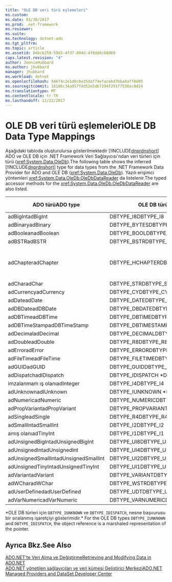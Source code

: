 ```yaml
---
title: "OLE DB veri türü eşlemeleri"
ms.custom: 
ms.date: 03/30/2017
ms.prod: .net-framework
ms.reviewer: 
ms.suite: 
ms.technology: dotnet-ado
ms.tgt_pltfrm: 
ms.topic: article
ms.assetid: 04bcb259-59d3-4fd7-894d-4f0dd0c68069
caps.latest.revision: "4"
author: JennieHubbard
ms.author: jhubbard
manager: jhubbard
ms.workload: dotnet
ms.openlocfilehash: 546f4c2e1d6c0a35daf74efacebd7bba4aff8d05
ms.sourcegitcommit: 16186c34a957fdd52e5db7294f291f7530ac9d24
ms.translationtype: MT
ms.contentlocale: tr-TR
ms.lasthandoff: 12/22/2017
---
```

# <a name="ole-db-data-type-mappings"></a><span data-ttu-id="033ff-102">OLE DB veri türü eşlemeleri</span><span class="sxs-lookup"><span data-stu-id="033ff-102">OLE DB Data Type Mappings</span></span>
<span data-ttu-id="033ff-103">Aşağıdaki tabloda oluşturulursa gösterilmektedir [!INCLUDE[dnprdnshort](../../../../includes/dnprdnshort-md.md)] ADO ve OLE DB için .NET Framework Veri Sağlayıcısı'ndan veri türleri için türü (<xref:System.Data.OleDb>).</span><span class="sxs-lookup"><span data-stu-id="033ff-103">The following table shows the inferred [!INCLUDE[dnprdnshort](../../../../includes/dnprdnshort-md.md)] type for data types from the .NET Framework Data Provider for ADO and OLE DB (<xref:System.Data.OleDb>).</span></span> <span data-ttu-id="033ff-104">Yazılı erişimci yöntemleri <xref:System.Data.OleDb.OleDbDataReader> da listelenir.</span><span class="sxs-lookup"><span data-stu-id="033ff-104">The typed accessor methods for the <xref:System.Data.OleDb.OleDbDataReader> are also listed.</span></span>  
  
|<span data-ttu-id="033ff-105">ADO türü</span><span class="sxs-lookup"><span data-stu-id="033ff-105">ADO type</span></span>|<span data-ttu-id="033ff-106">OLE DB türü</span><span class="sxs-lookup"><span data-stu-id="033ff-106">OLE DB type</span></span>|[!INCLUDE[dnprdnshort](../../../../includes/dnprdnshort-md.md)]<span data-ttu-id="033ff-107">türü</span><span class="sxs-lookup"><span data-stu-id="033ff-107"> type</span></span>|[!INCLUDE[dnprdnshort](../../../../includes/dnprdnshort-md.md)]<span data-ttu-id="033ff-108">yazılı erişimcisi</span><span class="sxs-lookup"><span data-stu-id="033ff-108"> typed accessor</span></span>|  
|--------------|-----------------|----------------------------------------------------------------------|--------------------------------------------------------------------------------|  
|<span data-ttu-id="033ff-109">adBigInt</span><span class="sxs-lookup"><span data-stu-id="033ff-109">adBigInt</span></span>|<span data-ttu-id="033ff-110">DBTYPE_I8</span><span class="sxs-lookup"><span data-stu-id="033ff-110">DBTYPE_I8</span></span>|<span data-ttu-id="033ff-111">Int64</span><span class="sxs-lookup"><span data-stu-id="033ff-111">Int64</span></span>|<span data-ttu-id="033ff-112">GetInt64()</span><span class="sxs-lookup"><span data-stu-id="033ff-112">GetInt64()</span></span>|  
|<span data-ttu-id="033ff-113">adBinary</span><span class="sxs-lookup"><span data-stu-id="033ff-113">adBinary</span></span>|<span data-ttu-id="033ff-114">DBTYPE_BYTES</span><span class="sxs-lookup"><span data-stu-id="033ff-114">DBTYPE_BYTES</span></span>|<span data-ttu-id="033ff-115">Byte]</span><span class="sxs-lookup"><span data-stu-id="033ff-115">Byte[]</span></span>|<span data-ttu-id="033ff-116">GetBytes()</span><span class="sxs-lookup"><span data-stu-id="033ff-116">GetBytes()</span></span>|  
|<span data-ttu-id="033ff-117">adBoolean</span><span class="sxs-lookup"><span data-stu-id="033ff-117">adBoolean</span></span>|<span data-ttu-id="033ff-118">DBTYPE_BOOL</span><span class="sxs-lookup"><span data-stu-id="033ff-118">DBTYPE_BOOL</span></span>|<span data-ttu-id="033ff-119">Boole değeri</span><span class="sxs-lookup"><span data-stu-id="033ff-119">Boolean</span></span>|<span data-ttu-id="033ff-120">GetBoolean()</span><span class="sxs-lookup"><span data-stu-id="033ff-120">GetBoolean()</span></span>|  
|<span data-ttu-id="033ff-121">adBSTR</span><span class="sxs-lookup"><span data-stu-id="033ff-121">adBSTR</span></span>|<span data-ttu-id="033ff-122">DBTYPE_BSTR</span><span class="sxs-lookup"><span data-stu-id="033ff-122">DBTYPE_BSTR</span></span>|<span data-ttu-id="033ff-123">Dize</span><span class="sxs-lookup"><span data-stu-id="033ff-123">String</span></span>|<span data-ttu-id="033ff-124">GetString()</span><span class="sxs-lookup"><span data-stu-id="033ff-124">GetString()</span></span>|  
|<span data-ttu-id="033ff-125">adChapter</span><span class="sxs-lookup"><span data-stu-id="033ff-125">adChapter</span></span>|<span data-ttu-id="033ff-126">DBTYPE_HCHAPTER</span><span class="sxs-lookup"><span data-stu-id="033ff-126">DBTYPE_HCHAPTER</span></span>|<span data-ttu-id="033ff-127">Üzerinden desteklenen `DataReader`.</span><span class="sxs-lookup"><span data-stu-id="033ff-127">Supported through the `DataReader`.</span></span> <span data-ttu-id="033ff-128">Bkz: [DataReader kullanarak veri alma](../../../../docs/framework/data/adonet/retrieving-data-using-a-datareader.md).</span><span class="sxs-lookup"><span data-stu-id="033ff-128">See [Retrieving Data Using a DataReader](../../../../docs/framework/data/adonet/retrieving-data-using-a-datareader.md).</span></span>|<span data-ttu-id="033ff-129">GetValue()</span><span class="sxs-lookup"><span data-stu-id="033ff-129">GetValue()</span></span>|  
|<span data-ttu-id="033ff-130">adChar</span><span class="sxs-lookup"><span data-stu-id="033ff-130">adChar</span></span>|<span data-ttu-id="033ff-131">DBTYPE_STR</span><span class="sxs-lookup"><span data-stu-id="033ff-131">DBTYPE_STR</span></span>|<span data-ttu-id="033ff-132">Dize</span><span class="sxs-lookup"><span data-stu-id="033ff-132">String</span></span>|<span data-ttu-id="033ff-133">GetString()</span><span class="sxs-lookup"><span data-stu-id="033ff-133">GetString()</span></span>|  
|<span data-ttu-id="033ff-134">adCurrency</span><span class="sxs-lookup"><span data-stu-id="033ff-134">adCurrency</span></span>|<span data-ttu-id="033ff-135">DBTYPE_CY</span><span class="sxs-lookup"><span data-stu-id="033ff-135">DBTYPE_CY</span></span>|<span data-ttu-id="033ff-136">Ondalık</span><span class="sxs-lookup"><span data-stu-id="033ff-136">Decimal</span></span>|<span data-ttu-id="033ff-137">GetDecimal()</span><span class="sxs-lookup"><span data-stu-id="033ff-137">GetDecimal()</span></span>|  
|<span data-ttu-id="033ff-138">adDate</span><span class="sxs-lookup"><span data-stu-id="033ff-138">adDate</span></span>|<span data-ttu-id="033ff-139">DBTYPE_DATE</span><span class="sxs-lookup"><span data-stu-id="033ff-139">DBTYPE_DATE</span></span>|<span data-ttu-id="033ff-140">DateTime</span><span class="sxs-lookup"><span data-stu-id="033ff-140">DateTime</span></span>|<span data-ttu-id="033ff-141">GetDateTime()</span><span class="sxs-lookup"><span data-stu-id="033ff-141">GetDateTime()</span></span>|  
|<span data-ttu-id="033ff-142">adDBDate</span><span class="sxs-lookup"><span data-stu-id="033ff-142">adDBDate</span></span>|<span data-ttu-id="033ff-143">DBTYPE_DBDATE</span><span class="sxs-lookup"><span data-stu-id="033ff-143">DBTYPE_DBDATE</span></span>|<span data-ttu-id="033ff-144">DateTime</span><span class="sxs-lookup"><span data-stu-id="033ff-144">DateTime</span></span>|<span data-ttu-id="033ff-145">GetDateTime()</span><span class="sxs-lookup"><span data-stu-id="033ff-145">GetDateTime()</span></span>|  
|<span data-ttu-id="033ff-146">adDBTime</span><span class="sxs-lookup"><span data-stu-id="033ff-146">adDBTime</span></span>|<span data-ttu-id="033ff-147">DBTYPE_DBTIME</span><span class="sxs-lookup"><span data-stu-id="033ff-147">DBTYPE_DBTIME</span></span>|<span data-ttu-id="033ff-148">DateTime</span><span class="sxs-lookup"><span data-stu-id="033ff-148">DateTime</span></span>|<span data-ttu-id="033ff-149">GetDateTime()</span><span class="sxs-lookup"><span data-stu-id="033ff-149">GetDateTime()</span></span>|  
|<span data-ttu-id="033ff-150">adDBTimeStamp</span><span class="sxs-lookup"><span data-stu-id="033ff-150">adDBTimeStamp</span></span>|<span data-ttu-id="033ff-151">DBTYPE_DBTIMESTAMP</span><span class="sxs-lookup"><span data-stu-id="033ff-151">DBTYPE_DBTIMESTAMP</span></span>|<span data-ttu-id="033ff-152">DateTime</span><span class="sxs-lookup"><span data-stu-id="033ff-152">DateTime</span></span>|<span data-ttu-id="033ff-153">GetDateTime()</span><span class="sxs-lookup"><span data-stu-id="033ff-153">GetDateTime()</span></span>|  
|<span data-ttu-id="033ff-154">adDecimal</span><span class="sxs-lookup"><span data-stu-id="033ff-154">adDecimal</span></span>|<span data-ttu-id="033ff-155">DBTYPE_DECIMAL</span><span class="sxs-lookup"><span data-stu-id="033ff-155">DBTYPE_DECIMAL</span></span>|<span data-ttu-id="033ff-156">Ondalık</span><span class="sxs-lookup"><span data-stu-id="033ff-156">Decimal</span></span>|<span data-ttu-id="033ff-157">GetDecimal()</span><span class="sxs-lookup"><span data-stu-id="033ff-157">GetDecimal()</span></span>|  
|<span data-ttu-id="033ff-158">adDouble</span><span class="sxs-lookup"><span data-stu-id="033ff-158">adDouble</span></span>|<span data-ttu-id="033ff-159">DBTYPE_R8</span><span class="sxs-lookup"><span data-stu-id="033ff-159">DBTYPE_R8</span></span>|<span data-ttu-id="033ff-160">Çift</span><span class="sxs-lookup"><span data-stu-id="033ff-160">Double</span></span>|<span data-ttu-id="033ff-161">GetDouble()</span><span class="sxs-lookup"><span data-stu-id="033ff-161">GetDouble()</span></span>|  
|<span data-ttu-id="033ff-162">adError</span><span class="sxs-lookup"><span data-stu-id="033ff-162">adError</span></span>|<span data-ttu-id="033ff-163">DBTYPE_ERROR</span><span class="sxs-lookup"><span data-stu-id="033ff-163">DBTYPE_ERROR</span></span>|<span data-ttu-id="033ff-164">ExternalException</span><span class="sxs-lookup"><span data-stu-id="033ff-164">ExternalException</span></span>|<span data-ttu-id="033ff-165">GetValue()</span><span class="sxs-lookup"><span data-stu-id="033ff-165">GetValue()</span></span>|  
|<span data-ttu-id="033ff-166">adFileTime</span><span class="sxs-lookup"><span data-stu-id="033ff-166">adFileTime</span></span>|<span data-ttu-id="033ff-167">DBTYPE_FILETIME</span><span class="sxs-lookup"><span data-stu-id="033ff-167">DBTYPE_FILETIME</span></span>|<span data-ttu-id="033ff-168">DateTime</span><span class="sxs-lookup"><span data-stu-id="033ff-168">DateTime</span></span>|<span data-ttu-id="033ff-169">GetDateTime()</span><span class="sxs-lookup"><span data-stu-id="033ff-169">GetDateTime()</span></span>|  
|<span data-ttu-id="033ff-170">adGUID</span><span class="sxs-lookup"><span data-stu-id="033ff-170">adGUID</span></span>|<span data-ttu-id="033ff-171">DBTYPE_GUID</span><span class="sxs-lookup"><span data-stu-id="033ff-171">DBTYPE_GUID</span></span>|<span data-ttu-id="033ff-172">Guid</span><span class="sxs-lookup"><span data-stu-id="033ff-172">Guid</span></span>|<span data-ttu-id="033ff-173">GetGuid()</span><span class="sxs-lookup"><span data-stu-id="033ff-173">GetGuid()</span></span>|  
|<span data-ttu-id="033ff-174">adDispatch</span><span class="sxs-lookup"><span data-stu-id="033ff-174">adIDispatch</span></span>|<span data-ttu-id="033ff-175">DBTYPE_IDISPATCH *</span><span class="sxs-lookup"><span data-stu-id="033ff-175">DBTYPE_IDISPATCH *</span></span>|<span data-ttu-id="033ff-176">Nesne</span><span class="sxs-lookup"><span data-stu-id="033ff-176">Object</span></span>|<span data-ttu-id="033ff-177">GetValue()</span><span class="sxs-lookup"><span data-stu-id="033ff-177">GetValue()</span></span>|  
|<span data-ttu-id="033ff-178">imzalanmam ış olanı</span><span class="sxs-lookup"><span data-stu-id="033ff-178">adInteger</span></span>|<span data-ttu-id="033ff-179">DBTYPE_I4</span><span class="sxs-lookup"><span data-stu-id="033ff-179">DBTYPE_I4</span></span>|<span data-ttu-id="033ff-180">Int32</span><span class="sxs-lookup"><span data-stu-id="033ff-180">Int32</span></span>|<span data-ttu-id="033ff-181">GetInt32()</span><span class="sxs-lookup"><span data-stu-id="033ff-181">GetInt32()</span></span>|  
|<span data-ttu-id="033ff-182">adUnknown</span><span class="sxs-lookup"><span data-stu-id="033ff-182">adIUnknown</span></span>|<span data-ttu-id="033ff-183">DBTYPE_IUNKNOWN *</span><span class="sxs-lookup"><span data-stu-id="033ff-183">DBTYPE_IUNKNOWN *</span></span>|<span data-ttu-id="033ff-184">Nesne</span><span class="sxs-lookup"><span data-stu-id="033ff-184">Object</span></span>|<span data-ttu-id="033ff-185">GetValue()</span><span class="sxs-lookup"><span data-stu-id="033ff-185">GetValue()</span></span>|  
|<span data-ttu-id="033ff-186">adNumeric</span><span class="sxs-lookup"><span data-stu-id="033ff-186">adNumeric</span></span>|<span data-ttu-id="033ff-187">DBTYPE_NUMERIC</span><span class="sxs-lookup"><span data-stu-id="033ff-187">DBTYPE_NUMERIC</span></span>|<span data-ttu-id="033ff-188">Ondalık</span><span class="sxs-lookup"><span data-stu-id="033ff-188">Decimal</span></span>|<span data-ttu-id="033ff-189">GetDecimal()</span><span class="sxs-lookup"><span data-stu-id="033ff-189">GetDecimal()</span></span>|  
|<span data-ttu-id="033ff-190">adPropVariant</span><span class="sxs-lookup"><span data-stu-id="033ff-190">adPropVariant</span></span>|<span data-ttu-id="033ff-191">DBTYPE_PROPVARIANT</span><span class="sxs-lookup"><span data-stu-id="033ff-191">DBTYPE_PROPVARIANT</span></span>|<span data-ttu-id="033ff-192">Nesne</span><span class="sxs-lookup"><span data-stu-id="033ff-192">Object</span></span>|<span data-ttu-id="033ff-193">GetValue()</span><span class="sxs-lookup"><span data-stu-id="033ff-193">GetValue()</span></span>|  
|<span data-ttu-id="033ff-194">adSingle</span><span class="sxs-lookup"><span data-stu-id="033ff-194">adSingle</span></span>|<span data-ttu-id="033ff-195">DBTYPE_R4</span><span class="sxs-lookup"><span data-stu-id="033ff-195">DBTYPE_R4</span></span>|<span data-ttu-id="033ff-196">Tek</span><span class="sxs-lookup"><span data-stu-id="033ff-196">Single</span></span>|<span data-ttu-id="033ff-197">GetFloat()</span><span class="sxs-lookup"><span data-stu-id="033ff-197">GetFloat()</span></span>|  
|<span data-ttu-id="033ff-198">adSmallInt</span><span class="sxs-lookup"><span data-stu-id="033ff-198">adSmallInt</span></span>|<span data-ttu-id="033ff-199">DBTYPE_I2</span><span class="sxs-lookup"><span data-stu-id="033ff-199">DBTYPE_I2</span></span>|<span data-ttu-id="033ff-200">Int16</span><span class="sxs-lookup"><span data-stu-id="033ff-200">Int16</span></span>|<span data-ttu-id="033ff-201">GetInt16()</span><span class="sxs-lookup"><span data-stu-id="033ff-201">GetInt16()</span></span>|  
|<span data-ttu-id="033ff-202">amış olanı</span><span class="sxs-lookup"><span data-stu-id="033ff-202">adTinyInt</span></span>|<span data-ttu-id="033ff-203">DBTYPE_I1</span><span class="sxs-lookup"><span data-stu-id="033ff-203">DBTYPE_I1</span></span>|<span data-ttu-id="033ff-204">Bayt</span><span class="sxs-lookup"><span data-stu-id="033ff-204">Byte</span></span>|<span data-ttu-id="033ff-205">GetByte()</span><span class="sxs-lookup"><span data-stu-id="033ff-205">GetByte()</span></span>|  
|<span data-ttu-id="033ff-206">adUnsignedBigInt</span><span class="sxs-lookup"><span data-stu-id="033ff-206">adUnsignedBigInt</span></span>|<span data-ttu-id="033ff-207">DBTYPE_UI8</span><span class="sxs-lookup"><span data-stu-id="033ff-207">DBTYPE_UI8</span></span>|<span data-ttu-id="033ff-208">UInt64</span><span class="sxs-lookup"><span data-stu-id="033ff-208">UInt64</span></span>|<span data-ttu-id="033ff-209">GetValue()</span><span class="sxs-lookup"><span data-stu-id="033ff-209">GetValue()</span></span>|  
|<span data-ttu-id="033ff-210">adUnsignedInt</span><span class="sxs-lookup"><span data-stu-id="033ff-210">adUnsignedInt</span></span>|<span data-ttu-id="033ff-211">DBTYPE_UI4</span><span class="sxs-lookup"><span data-stu-id="033ff-211">DBTYPE_UI4</span></span>|<span data-ttu-id="033ff-212">UInt32</span><span class="sxs-lookup"><span data-stu-id="033ff-212">UInt32</span></span>|<span data-ttu-id="033ff-213">GetValue()</span><span class="sxs-lookup"><span data-stu-id="033ff-213">GetValue()</span></span>|  
|<span data-ttu-id="033ff-214">adUnsignedSmallInt</span><span class="sxs-lookup"><span data-stu-id="033ff-214">adUnsignedSmallInt</span></span>|<span data-ttu-id="033ff-215">DBTYPE_UI2</span><span class="sxs-lookup"><span data-stu-id="033ff-215">DBTYPE_UI2</span></span>|<span data-ttu-id="033ff-216">UInt16</span><span class="sxs-lookup"><span data-stu-id="033ff-216">UInt16</span></span>|<span data-ttu-id="033ff-217">GetValue()</span><span class="sxs-lookup"><span data-stu-id="033ff-217">GetValue()</span></span>|  
|<span data-ttu-id="033ff-218">adUnsignedTinyInt</span><span class="sxs-lookup"><span data-stu-id="033ff-218">adUnsignedTinyInt</span></span>|<span data-ttu-id="033ff-219">DBTYPE_UI1</span><span class="sxs-lookup"><span data-stu-id="033ff-219">DBTYPE_UI1</span></span>|<span data-ttu-id="033ff-220">Bayt</span><span class="sxs-lookup"><span data-stu-id="033ff-220">Byte</span></span>|<span data-ttu-id="033ff-221">GetByte()</span><span class="sxs-lookup"><span data-stu-id="033ff-221">GetByte()</span></span>|  
|<span data-ttu-id="033ff-222">adVariant</span><span class="sxs-lookup"><span data-stu-id="033ff-222">adVariant</span></span>|<span data-ttu-id="033ff-223">DBTYPE_VARIANT</span><span class="sxs-lookup"><span data-stu-id="033ff-223">DBTYPE_VARIANT</span></span>|<span data-ttu-id="033ff-224">Nesne</span><span class="sxs-lookup"><span data-stu-id="033ff-224">Object</span></span>|<span data-ttu-id="033ff-225">GetValue()</span><span class="sxs-lookup"><span data-stu-id="033ff-225">GetValue()</span></span>|  
|<span data-ttu-id="033ff-226">adWChar</span><span class="sxs-lookup"><span data-stu-id="033ff-226">adWChar</span></span>|<span data-ttu-id="033ff-227">DBTYPE_WSTR</span><span class="sxs-lookup"><span data-stu-id="033ff-227">DBTYPE_WSTR</span></span>|<span data-ttu-id="033ff-228">Dize</span><span class="sxs-lookup"><span data-stu-id="033ff-228">String</span></span>|<span data-ttu-id="033ff-229">GetString()</span><span class="sxs-lookup"><span data-stu-id="033ff-229">GetString()</span></span>|  
|<span data-ttu-id="033ff-230">adUserDefined</span><span class="sxs-lookup"><span data-stu-id="033ff-230">adUserDefined</span></span>|<span data-ttu-id="033ff-231">DBTYPE_UDT</span><span class="sxs-lookup"><span data-stu-id="033ff-231">DBTYPE_UDT</span></span>|<span data-ttu-id="033ff-232">Desteklenmiyor</span><span class="sxs-lookup"><span data-stu-id="033ff-232">not supported</span></span>||  
|<span data-ttu-id="033ff-233">adVarNumeric</span><span class="sxs-lookup"><span data-stu-id="033ff-233">adVarNumeric</span></span>|<span data-ttu-id="033ff-234">DBTYPE_VARNUMERIC</span><span class="sxs-lookup"><span data-stu-id="033ff-234">DBTYPE_VARNUMERIC</span></span>|<span data-ttu-id="033ff-235">Desteklenmiyor</span><span class="sxs-lookup"><span data-stu-id="033ff-235">not supported</span></span>||  
  
 <span data-ttu-id="033ff-236">\*OLE DB türleri için `DBTYPE_IUNKNOWN` ve `DBTYPE_IDISPATCH`, nesne başvurusu bir sıralanmış işaretçiyi gösterimidir.</span><span class="sxs-lookup"><span data-stu-id="033ff-236">\* For the OLE DB types `DBTYPE_IUNKNOWN` and `DBTYPE_IDISPATCH`, the object reference is a marshaled representation of the pointer.</span></span>  
  
## <a name="see-also"></a><span data-ttu-id="033ff-237">Ayrıca Bkz.</span><span class="sxs-lookup"><span data-stu-id="033ff-237">See Also</span></span>  
 [<span data-ttu-id="033ff-238">ADO.NET’te Veri Alma ve Değiştirme</span><span class="sxs-lookup"><span data-stu-id="033ff-238">Retrieving and Modifying Data in ADO.NET</span></span>](../../../../docs/framework/data/adonet/retrieving-and-modifying-data.md)  
 [<span data-ttu-id="033ff-239">ADO.NET yönetilen sağlayıcıları ve veri kümesi Geliştirici Merkezi</span><span class="sxs-lookup"><span data-stu-id="033ff-239">ADO.NET Managed Providers and DataSet Developer Center</span></span>](http://go.microsoft.com/fwlink/?LinkId=217917)
